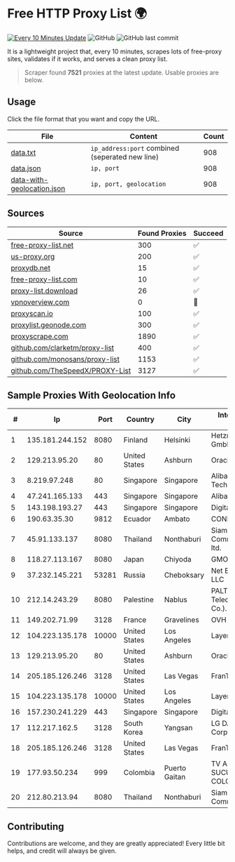 
# Free HTTP Proxy List 🌍

[![Every 10 Minutes Update](https://github.com/mertguvencli/http-proxy-list/actions/workflows/main.yml/badge.svg?branch=main)](https://github.com/mertguvencli/http-proxy-list/actions/workflows/main.yml)
![GitHub](https://img.shields.io/github/license/mertguvencli/http-proxy-list)
![GitHub last commit](https://img.shields.io/github/last-commit/mertguvencli/http-proxy-list)

It is a lightweight project that, every 10 minutes, scrapes lots of free-proxy sites, validates if it works, and serves a clean proxy list.


> Scraper found **7521** proxies at the latest update. Usable proxies are below.

## Usage

Click the file format that you want and copy the URL.


|File|Content|Count|
|----|-------|-----|
|[data.txt](https://raw.githubusercontent.com/mertguvencli/http-proxy-list/main/proxy-list/data.txt)|`ip_address:port` combined (seperated new line)|908|
|[data.json](https://raw.githubusercontent.com/mertguvencli/http-proxy-list/main/proxy-list/data.json)|`ip, port`|908|
|[data-with-geolocation.json](https://raw.githubusercontent.com/mertguvencli/http-proxy-list/main/proxy-list/data-with-geolocation.json)|`ip, port, geolocation`|908|

## Sources

|Source|Found Proxies|Succeed|
|------|-------------|-------|
|[free-proxy-list.net](https://free-proxy-list.net)|300|✅|
|[us-proxy.org](https://www.us-proxy.org)|200|✅|
|[proxydb.net](http://proxydb.net)|15|✅|
|[free-proxy-list.com](https://free-proxy-list.com/?page=&port=&type%5B%5D=http&type%5B%5D=https&up_time=0&search=Search)|10|✅|
|[proxy-list.download](https://www.proxy-list.download/HTTP)|26|✅|
|[vpnoverview.com](https://vpnoverview.com/privacy/anonymous-browsing/free-proxy-servers)|0|🚫|
|[proxyscan.io](https://www.proxyscan.io)|100|✅|
|[proxylist.geonode.com](https://proxylist.geonode.com/api/proxy-list?limit=300&page=1&sort_by=lastChecked&sort_type=desc&protocols=http,https)|300|✅|
|[proxyscrape.com](https://api.proxyscrape.com/v2/?request=displayproxies&protocol=http&timeout=10000&country=all&ssl=all&anonymity=all)|1890|✅|
|[github.com/clarketm/proxy-list](https://raw.githubusercontent.com/clarketm/proxy-list/master/proxy-list-raw.txt)|400|✅|
|[github.com/monosans/proxy-list](https://raw.githubusercontent.com/monosans/proxy-list/main/proxies/http.txt)|1153|✅|
|[github.com/TheSpeedX/PROXY-List](https://raw.githubusercontent.com/TheSpeedX/PROXY-List/master/http.txt)|3127|✅|


## Sample Proxies With Geolocation Info

|#|Ip|Port|Country|City|Internet Service Provider|
|-|--|----|-------|----|-------------------------|
|1|135.181.244.152|8080|Finland|Helsinki|Hetzner Online GmbH|
|2|129.213.95.20|80|United States|Ashburn|Oracle Corporation|
|3|8.219.97.248|80|Singapore|Singapore|Alibaba (US) Technology Co., Ltd.|
|4|47.241.165.133|443|Singapore|Singapore|Alibaba.com LLC|
|5|143.198.193.27|443|Singapore|Singapore|DigitalOcean, LLC|
|6|190.63.35.30|9812|Ecuador|Ambato|CONECEL|
|7|45.91.133.137|8080|Thailand|Nonthaburi|Siamdata Communication Co., ltd.|
|8|118.27.113.167|8080|Japan|Chiyoda|GMO Internet, Inc.|
|9|37.232.145.221|53281|Russia|Cheboksary|Net By Net Holding LLC|
|10|212.14.243.29|8080|Palestine|Nablus|PALTEL (Palestine Telecommunications Co.).|
|11|149.202.71.99|3128|France|Gravelines|OVH SAS|
|12|104.223.135.178|10000|United States|Los Angeles|LayerHost|
|13|129.213.95.20|80|United States|Ashburn|Oracle Corporation|
|14|205.185.126.246|3128|United States|Las Vegas|FranTech Solutions|
|15|104.223.135.178|10000|United States|Los Angeles|LayerHost|
|16|157.230.241.229|443|Singapore|Singapore|DigitalOcean, LLC|
|17|112.217.162.5|3128|South Korea|Yangsan|LG DACOM Corporation|
|18|205.185.126.246|3128|United States|Las Vegas|FranTech Solutions|
|19|177.93.50.234|999|Colombia|Puerto Gaitan|TV AZTECA SUCURSAL COLOMBIA|
|20|212.80.213.94|8080|Thailand|Nonthaburi|Siamdata Communication Co.|



## Contributing

Contributions are welcome, and they are greatly appreciated! Every
little bit helps, and credit will always be given.

